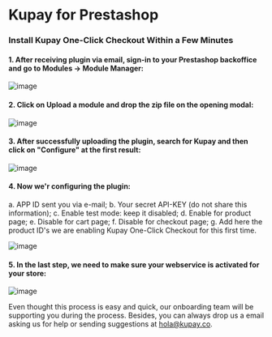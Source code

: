 # Kupay for Prestashop

### Install Kupay One-Click Checkout Within a Few Minutes


#### 1. After receiving plugin via email, sign-in to your Prestashop backoffice and go to **Modules -> Module Manager**:
![image](https://user-images.githubusercontent.com/11269391/165293967-fbb46808-27d7-4152-ba50-df7a1ce3b571.png)


#### 2. Click on **Upload a module** and drop the zip file on the opening modal:

![image](https://user-images.githubusercontent.com/11269391/165293850-c8b3b304-1ac1-4b95-a1c3-a0703fe230b6.png)


#### 3. After successfully uploading the plugin, search for Kupay and then click on "Configure" at the first result:

![image](https://user-images.githubusercontent.com/11269391/165294211-a0a73b78-7ed6-4add-8bdd-12867dd3927b.png)

#### 4. Now we'r configuring the plugin:

a. APP ID sent you via e-mail;
b. Your secret API-KEY (do not share this information);
c. Enable test mode: keep it disabled;
d. Enable for product page;
e. Disable for cart page;
f. Disable for checkout page;
g. Add here the product ID's we are enabling Kupay One-Click Checkout for this first time.


![image](https://user-images.githubusercontent.com/11269391/165299350-15be5cd1-8c55-45f0-a1e2-0a73d42882ae.png)

#### 5. In the last step, we need to make sure your webservice is activated for your store:

![image](https://user-images.githubusercontent.com/11269391/165300443-8d0184cb-4c3c-4c54-918a-d669986ad218.png)


Even thought this process is easy and quick, our onboarding team will be supporting you during the process. Besides, you can always drop us a email asking us for help or sending suggestions at [hola@kupay.co](mailto:hola@kupay.co).


